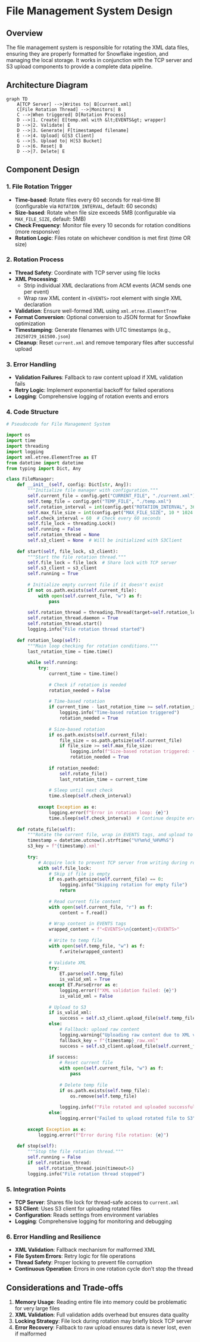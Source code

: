 # File Management System Design

## Overview
The file management system is responsible for rotating the XML data files, ensuring they are properly formatted for Snowflake ingestion, and managing the local storage. It works in conjunction with the TCP server and S3 upload components to provide a complete data pipeline.

## Architecture Diagram

```mermaid
graph TD
    A[TCP Server] -->|Writes to| B[current.xml]
    C[File Rotation Thread] -->|Monitors| B
    C -->|When triggered| D[Rotation Process]
    D -->|1. Create| E[temp.xml with &lt;EVENTS&gt; wrapper]
    D -->|2. Validate| E
    D -->|3. Generate| F[timestamped filename]
    E -->|4. Upload| G[S3 Client]
    G -->|5. Upload to| H[S3 Bucket]
    D -->|6. Reset| B
    D -->|7. Delete| E
```

## Component Design

### 1. File Rotation Trigger
- **Time-based**: Rotate files every 60 seconds for real-time BI (configurable via `ROTATION_INTERVAL`, default: 60 seconds)
- **Size-based**: Rotate when file size exceeds 5MB (configurable via `MAX_FILE_SIZE`, default: 5MB)
- **Check Frequency**: Monitor file every 10 seconds for rotation conditions (more responsive)
- **Rotation Logic**: Files rotate on whichever condition is met first (time OR size)

### 2. Rotation Process
- **Thread Safety**: Coordinate with TCP server using file locks
- **XML Processing**:
  - Strip individual XML declarations from ACM events (ACM sends one per event)
  - Wrap raw XML content in `<EVENTS>` root element with single XML declaration
- **Validation**: Ensure well-formed XML using `xml.etree.ElementTree`
- **Format Conversion**: Optional conversion to JSON format for Snowflake optimization
- **Timestamping**: Generate filenames with UTC timestamps (e.g., `20250729_161500.json`)
- **Cleanup**: Reset `current.xml` and remove temporary files after successful upload

### 3. Error Handling
- **Validation Failures**: Fallback to raw content upload if XML validation fails
- **Retry Logic**: Implement exponential backoff for failed operations
- **Logging**: Comprehensive logging of rotation events and errors

### 4. Code Structure

```python
# Pseudocode for File Management System

import os
import time
import threading
import logging
import xml.etree.ElementTree as ET
from datetime import datetime
from typing import Dict, Any

class FileManager:
    def __init__(self, config: Dict[str, Any]):
        """Initialize file manager with configuration."""
        self.current_file = config.get("CURRENT_FILE", "./current.xml")
        self.temp_file = config.get("TEMP_FILE", "./temp.xml")
        self.rotation_interval = int(config.get("ROTATION_INTERVAL", 3600))  # 1 hour
        self.max_file_size = int(config.get("MAX_FILE_SIZE", 10 * 1024 * 1024))  # 10MB
        self.check_interval = 60  # Check every 60 seconds
        self.file_lock = threading.Lock()
        self.running = False
        self.rotation_thread = None
        self.s3_client = None  # Will be initialized with S3Client
        
    def start(self, file_lock, s3_client):
        """Start the file rotation thread."""
        self.file_lock = file_lock  # Share lock with TCP server
        self.s3_client = s3_client
        self.running = True
        
        # Initialize empty current file if it doesn't exist
        if not os.path.exists(self.current_file):
            with open(self.current_file, "w") as f:
                pass
        
        self.rotation_thread = threading.Thread(target=self.rotation_loop)
        self.rotation_thread.daemon = True
        self.rotation_thread.start()
        logging.info("File rotation thread started")
        
    def rotation_loop(self):
        """Main loop checking for rotation conditions."""
        last_rotation_time = time.time()
        
        while self.running:
            try:
                current_time = time.time()
                
                # Check if rotation is needed
                rotation_needed = False
                
                # Time-based rotation
                if current_time - last_rotation_time >= self.rotation_interval:
                    logging.info("Time-based rotation triggered")
                    rotation_needed = True
                
                # Size-based rotation
                if os.path.exists(self.current_file):
                    file_size = os.path.getsize(self.current_file)
                    if file_size >= self.max_file_size:
                        logging.info(f"Size-based rotation triggered: {file_size} bytes")
                        rotation_needed = True
                
                if rotation_needed:
                    self.rotate_file()
                    last_rotation_time = current_time
                
                # Sleep until next check
                time.sleep(self.check_interval)
                
            except Exception as e:
                logging.error(f"Error in rotation loop: {e}")
                time.sleep(self.check_interval)  # Continue despite errors
    
    def rotate_file(self):
        """Rotate the current file, wrap in EVENTS tags, and upload to S3."""
        timestamp = datetime.utcnow().strftime("%Y%m%d_%H%M%S")
        s3_key = f"{timestamp}.xml"
        
        try:
            # Acquire lock to prevent TCP server from writing during rotation
            with self.file_lock:
                # Skip if file is empty
                if os.path.getsize(self.current_file) == 0:
                    logging.info("Skipping rotation for empty file")
                    return
                
                # Read current file content
                with open(self.current_file, "r") as f:
                    content = f.read()
                
                # Wrap content in EVENTS tags
                wrapped_content = f"<EVENTS>\n{content}</EVENTS>"
                
                # Write to temp file
                with open(self.temp_file, "w") as f:
                    f.write(wrapped_content)
                
                # Validate XML
                try:
                    ET.parse(self.temp_file)
                    is_valid_xml = True
                except ET.ParseError as e:
                    logging.error(f"XML validation failed: {e}")
                    is_valid_xml = False
                
                # Upload to S3
                if is_valid_xml:
                    success = self.s3_client.upload_file(self.temp_file, s3_key)
                else:
                    # Fallback: upload raw content
                    logging.warning("Uploading raw content due to XML validation failure")
                    fallback_key = f"{timestamp}_raw.xml"
                    success = self.s3_client.upload_file(self.current_file, fallback_key)
                
                if success:
                    # Reset current file
                    with open(self.current_file, "w") as f:
                        pass
                    
                    # Delete temp file
                    if os.path.exists(self.temp_file):
                        os.remove(self.temp_file)
                    
                    logging.info(f"File rotated and uploaded successfully: {s3_key}")
                else:
                    logging.error("Failed to upload rotated file to S3")
                
        except Exception as e:
            logging.error(f"Error during file rotation: {e}")
    
    def stop(self):
        """Stop the file rotation thread."""
        self.running = False
        if self.rotation_thread:
            self.rotation_thread.join(timeout=5)
        logging.info("File rotation thread stopped")
```

### 5. Integration Points

- **TCP Server**: Shares file lock for thread-safe access to `current.xml`
- **S3 Client**: Uses S3 client for uploading rotated files
- **Configuration**: Reads settings from environment variables
- **Logging**: Comprehensive logging for monitoring and debugging

### 6. Error Handling and Resilience

- **XML Validation**: Fallback mechanism for malformed XML
- **File System Errors**: Retry logic for file operations
- **Thread Safety**: Proper locking to prevent file corruption
- **Continuous Operation**: Errors in one rotation cycle don't stop the thread

## Considerations and Trade-offs

1. **Memory Usage**: Reading entire file into memory could be problematic for very large files
2. **XML Validation**: Full validation adds overhead but ensures data quality
3. **Locking Strategy**: File lock during rotation may briefly block TCP server
4. **Error Recovery**: Fallback to raw upload ensures data is never lost, even if malformed